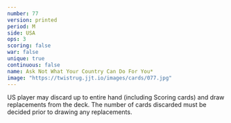 ```yaml
---
number: 77
version: printed
period: M
side: USA
ops: 3
scoring: false
war: false
unique: true
continuous: false
name: Ask Not What Your Country Can Do For You*
image: "https://twistrug.jjt.io/images/cards/077.jpg"
---
```

US player may discard up to entire hand (including Scoring cards) and draw replacements from the deck. The number of cards discarded must be decided prior to drawing any replacements.
